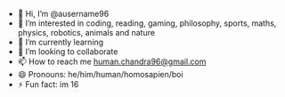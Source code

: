 - 👋 Hi, I’m @ausername96
- 👀 I’m interested in coding, reading, gaming, philosophy, sports, maths, physics, robotics, animals and nature
- 🌱 I’m currently learning 
- 💞️ I’m looking to collaborate 
- 📫 How to reach me human.chandra96@gmail.com 
- 😄 Pronouns: he/him/human/homosapien/boi
- ⚡ Fun fact: im 16

<!---
ausername96/ausername96 is a ✨ special ✨ repository because its `README.md` (this file) appears on your GitHub profile.
You can click the Preview link to take a look at your changes.
--->
